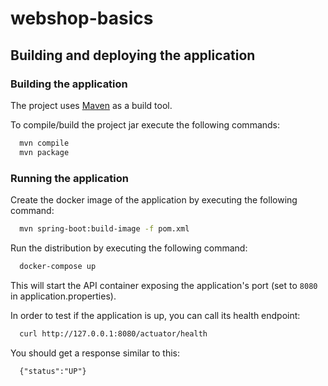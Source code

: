# webshop-basics

## Building and deploying the application

### Building the application

The project uses [Maven](https://maven.apache.org/) as a build tool.

To compile/build the project jar execute the following commands:

```bash
  mvn compile
  mvn package
```

### Running the application

Create the docker image of the application by executing the following command:

```bash
  mvn spring-boot:build-image -f pom.xml
```

Run the distribution by executing the following command:

```bash
  docker-compose up
```

This will start the API container exposing the application's port
(set to `8080` in application.properties).

In order to test if the application is up, you can call its health endpoint:

```bash
  curl http://127.0.0.1:8080/actuator/health
```

You should get a response similar to this:

```
  {"status":"UP"}
```
